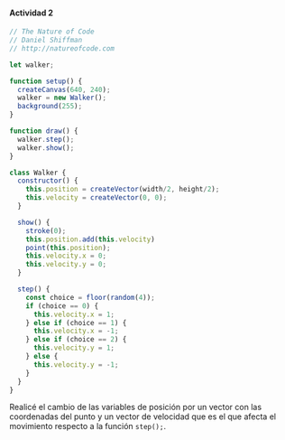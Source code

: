 #### Actividad 2

```js
// The Nature of Code
// Daniel Shiffman
// http://natureofcode.com

let walker;

function setup() {
  createCanvas(640, 240);
  walker = new Walker();
  background(255);
}

function draw() {
  walker.step();
  walker.show();
}

class Walker {
  constructor() {
    this.position = createVector(width/2, height/2);
    this.velocity = createVector(0, 0);
  }

  show() {
    stroke(0);
    this.position.add(this.velocity)
    point(this.position);
    this.velocity.x = 0;
    this.velocity.y = 0;
  }

  step() {
    const choice = floor(random(4));
    if (choice == 0) {
      this.velocity.x = 1;
    } else if (choice == 1) {
      this.velocity.x = -1;
    } else if (choice == 2) {
      this.velocity.y = 1;
    } else {
      this.velocity.y = -1;
    }
  }
}

```


Realicé el cambio de las variables de posición por un vector con las coordenadas del punto y un vector de velocidad que es el que afecta el movimiento respecto a la función ```step();```.
